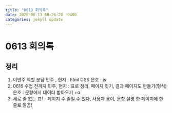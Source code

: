 ```yaml
---
title: "0613 회의록"
date: 2020-06-13 08:26:28 -0400
categories: jekyll update
---
```



# 0613 회의록

## 정리
1. 이번주 역할 분담
   민주 , 현지 : html CSS
   은호 : js
2. 0616 수업 전까지
   민주, 현지 : 표로 정리, 페이지 잇기, 결과 페이지도 만들기(형식) 
   은호 : 문항에서 데이터 받아오기 +α
3. 세로 줄 없는 표! - 페이지 수 줄일 수 있다, 사용자 용이, 문항 설명 한 페이지에 한 줄로 깔끔!
